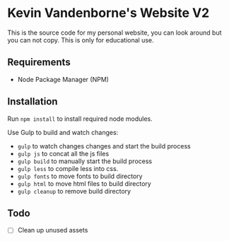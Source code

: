 # Kevin Vandenborne's Website V2

This is the source code for my personal website, you can look around but you can not copy. This is only for educational use.

## Requirements

- Node Package Manager (NPM)

## Installation

Run `npm install` to install required node modules.

Use Gulp to build and watch changes:

- `gulp` to watch changes changes and start the build process
- `gulp js` to concat all the js files
- `gulp build` to manually start the build process
- `gulp less` to compile less into css.
- `gulp fonts` to move fonts to build directory
- `gulp html` to move html files to build directory
- `gulp cleanup` to remove build directory

## Todo

- [ ] Clean up unused assets
